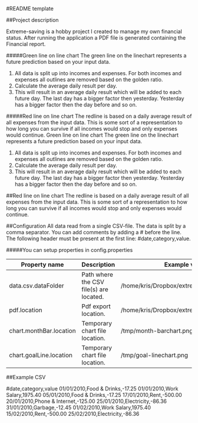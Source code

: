 #README template

##Project description

Extreme-saving is a hobby project I created to manage my own financial status.
After running the application a PDF file is generated containing the Financial report.

#####Green line on line chart
The green line on the linechart represents a future prediction based on your input data.
1) All data is split up into incomes and expenses. For both incomes and expenses all outlines are removed based on the golden ratio.
2) Calculate the average daily result per day.
3) This will result in an average daily result which will be added to each future day.
   The last day has a bigger factor then yesterday. Yesterday has a bigger factor then the day before and so on.

#####Red line on line chart
The redline is based on a daily average result of all expenses from the input data.
This is some sort of a representation to how long you can survive if all incomes would stop and only expenses would continue.
Green line on line chart
The green line on the linechart represents a future prediction based on your input data.
1) All data is split up into incomes and expenses. For both incomes and expenses all outlines are removed based on the golden ratio.
2) Calculate the average daily result per day.
3) This will result in an average daily result which will be added to each future day.
   The last day has a bigger factor then yesterday. Yesterday has a bigger factor then the day before and so on.

##Red line on line chart
The redline is based on a daily average result of all expenses from the input data.
This is some sort of a representation to how long you can survive if all incomes would stop and only expenses would continue.

##Configuration
All data read from a single CSV-file.
The data is split by a comma separator. You can add comments by adding a # before the line.
The following header must be present at the first line: #date,category,value.

#####You can setup properties in config.properties

| Property name                                     | Description                                                                | Example value
| ------------------------------------------------- | -------------------------------------------------------------------------- | ---------------
| data.csv.dataFolder                               | Path where the CSV file(s) are located.                                    | /home/kris/Dropbox/extremesaving/data/
| pdf.location                                      | Pdf export location.                                                       | /home/kris/Dropbox/extremesaving/report.pdf
| chart.monthBar.location                           | Temporary chart file location.                                             | /tmp/month-barchart.png
| chart.goalLine.location                           | Temporary chart file location.                                             | /tmp/goal-linechart.png


##Example CSV

#date,category,value
01/01/2010,Food & Drinks,-17.25
01/01/2010,Work Salary,1975.40
05/01/2010,Food & Drinks,-17.25
17/01/2010,Rent,-500.00
20/01/2010,Phone & Internet,-125.00
25/01/2010,Electricity,-86.36
31/01/2010,Garbage,-12.45
01/02/2010,Work Salary,1975.40
15/02/2010,Rent,-500.00
25/02/2010,Electricity,-86.36